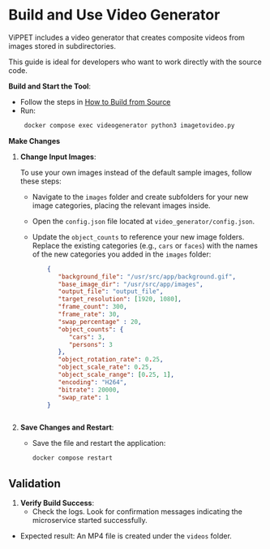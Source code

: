 
# Build and Use Video Generator

ViPPET includes a video generator that creates composite videos from images stored in subdirectories.

This guide is ideal for developers who want to work directly with the source code.


**Build and Start the Tool**:
   - Follow the steps in [How to Build from Source](./how-to-build-source.md)
   - Run:
     ```bash
      docker compose exec videogenerator python3 imagetovideo.py
     ```

**Make Changes**

1. **Change Input Images**:

   To use your own images instead of the default sample images, follow these steps:

   - Navigate to the `images` folder and create subfolders for your new image categories, placing the relevant images inside.

   - Open the `config.json` file located at `video_generator/config.json`.

   - Update the `object_counts` to reference your new image folders. Replace the existing categories (e.g., `cars` or `faces`) with the names of the new categories you added in the `images` folder:
     ```json
         {
            "background_file": "/usr/src/app/background.gif",
            "base_image_dir": "/usr/src/app/images",
            "output_file": "output_file",
            "target_resolution": [1920, 1080],
            "frame_count": 300,
            "frame_rate": 30,
            "swap_percentage" : 20,
            "object_counts": {
               "cars": 3,
               "persons": 3
            },
            "object_rotation_rate": 0.25, 
            "object_scale_rate": 0.25, 
            "object_scale_range": [0.25, 1],
            "encoding": "H264",
            "bitrate": 20000,
            "swap_rate": 1
         }
    ```

2. **Save Changes and Restart**:
   - Save the file and restart the application:
     ```bash
     docker compose restart
     ```

## Validation

1. **Verify Build Success**:
   - Check the logs. Look for confirmation messages indicating the microservice started successfully.

- Expected result: An MP4 file is created under the `videos` folder.



